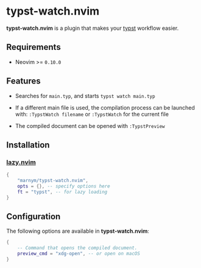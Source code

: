 # typst-watch.nvim

**typst-watch.nvim** is a plugin that makes your [typst](https://typst.app/) workflow easier.

## Requirements

- Neovim >= `0.10.0`

## Features

- Searches for `main.typ`, and starts `typst watch main.typ`

- If a different main file is used, the compilation process can be launched with: `:TypstWatch filename` or `:TypstWatch` for the current file

- The compiled document can be opened with `:TypstPreview`

## Installation

### [lazy.nvim](https://github.com/folke/lazy.nvim)

```lua
{
    "marnym/typst-watch.nvim",
    opts = {}, -- specify options here
    ft = "typst", -- for lazy loading
}
```

## Configuration

The following options are available in **typst-watch.nvim**:

``` lua
{
    -- Command that opens the compiled document.
    preview_cmd = "xdg-open", -- or open on macOS
}
```
